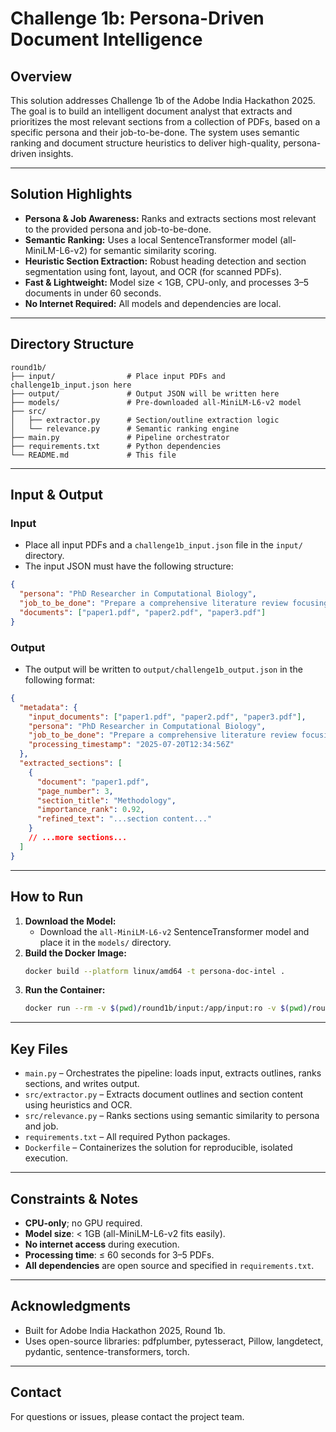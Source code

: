 # Challenge 1b: Persona-Driven Document Intelligence

## Overview
This solution addresses Challenge 1b of the Adobe India Hackathon 2025. The goal is to build an intelligent document analyst that extracts and prioritizes the most relevant sections from a collection of PDFs, based on a specific persona and their job-to-be-done. The system uses semantic ranking and document structure heuristics to deliver high-quality, persona-driven insights.

---

## Solution Highlights
- **Persona & Job Awareness:** Ranks and extracts sections most relevant to the provided persona and job-to-be-done.
- **Semantic Ranking:** Uses a local SentenceTransformer model (all-MiniLM-L6-v2) for semantic similarity scoring.
- **Heuristic Section Extraction:** Robust heading detection and section segmentation using font, layout, and OCR (for scanned PDFs).
- **Fast & Lightweight:** Model size < 1GB, CPU-only, and processes 3–5 documents in under 60 seconds.
- **No Internet Required:** All models and dependencies are local.

---

## Directory Structure
```
round1b/
├── input/                # Place input PDFs and challenge1b_input.json here
├── output/               # Output JSON will be written here
├── models/               # Pre-downloaded all-MiniLM-L6-v2 model
├── src/
│   ├── extractor.py      # Section/outline extraction logic
│   └── relevance.py      # Semantic ranking engine
├── main.py               # Pipeline orchestrator
├── requirements.txt      # Python dependencies
└── README.md             # This file
```

---

## Input & Output
### Input
- Place all input PDFs and a `challenge1b_input.json` file in the `input/` directory.
- The input JSON must have the following structure:
```json
{
  "persona": "PhD Researcher in Computational Biology",
  "job_to_be_done": "Prepare a comprehensive literature review focusing on methodologies, datasets, and performance benchmarks",
  "documents": ["paper1.pdf", "paper2.pdf", "paper3.pdf"]
}
```

### Output
- The output will be written to `output/challenge1b_output.json` in the following format:
```json
{
  "metadata": {
    "input_documents": ["paper1.pdf", "paper2.pdf", "paper3.pdf"],
    "persona": "PhD Researcher in Computational Biology",
    "job_to_be_done": "Prepare a comprehensive literature review focusing on methodologies, datasets, and performance benchmarks",
    "processing_timestamp": "2025-07-20T12:34:56Z"
  },
  "extracted_sections": [
    {
      "document": "paper1.pdf",
      "page_number": 3,
      "section_title": "Methodology",
      "importance_rank": 0.92,
      "refined_text": "...section content..."
    }
    // ...more sections...
  ]
}
```

---

## How to Run
1. **Download the Model:**
   - Download the `all-MiniLM-L6-v2` SentenceTransformer model and place it in the `models/` directory.
2. **Build the Docker Image:**
   ```bash
   docker build --platform linux/amd64 -t persona-doc-intel .
   ```
3. **Run the Container:**
   ```bash
   docker run --rm -v $(pwd)/round1b/input:/app/input:ro -v $(pwd)/round1b/output:/app/output --network none persona-doc-intel
   ```

---

## Key Files
- `main.py` – Orchestrates the pipeline: loads input, extracts outlines, ranks sections, and writes output.
- `src/extractor.py` – Extracts document outlines and section content using heuristics and OCR.
- `src/relevance.py` – Ranks sections using semantic similarity to persona and job.
- `requirements.txt` – All required Python packages.
- `Dockerfile` – Containerizes the solution for reproducible, isolated execution.

---

## Constraints & Notes
- **CPU-only**; no GPU required.
- **Model size**: < 1GB (all-MiniLM-L6-v2 fits easily).
- **No internet access** during execution.
- **Processing time**: ≤ 60 seconds for 3–5 PDFs.
- **All dependencies** are open source and specified in `requirements.txt`.

---

## Acknowledgments
- Built for Adobe India Hackathon 2025, Round 1b.
- Uses open-source libraries: pdfplumber, pytesseract, Pillow, langdetect, pydantic, sentence-transformers, torch.

---

## Contact
For questions or issues, please contact the project team.
